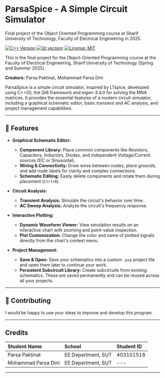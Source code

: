 # ParsaSpice - A Simple Circuit Simulator
Final project of the Object Oriented Programming course at Sharif University of Technology, Faculty of Electrical Engineering in 2025.

[![C++ Version](https://img.shields.io/badge/C++-20-blue.svg)](https://isocpp.org/)
[![Qt vecsion](https://img.shields.io/badge/Qt-6.9-blue.svg)](https://www.qt.io/)
[![License: MIT](https://img.shields.io/badge/License-MIT-yellow.svg)](https://opensource.org/licenses/MIT)

This is the final project for the Object-Oriented Programming course at the Faculty of Electrical Engineering, Sharif University of Technology (Spring and Summer 2025).

**Creators:** Parsa Paktinat, Mohammad Parsa Dini

ParsaSpice is a simple circuit simulator, inspired by LTspice, developed using C++20, the Qt6 framework and eigen-3.4.0 for solving the MNA matrices. It provides the essential features of a modern circuit simulator, including a graphical schematic editor, basic transient and AC analysis, and project management capabilities.

---

## 🌟 Features

* **Graphical Schematic Editor:**
    * **Component Library:** Place common components like Resistors, Capacitors, Inductors, Diodes, and independent Voltage/Current sources (DC or Sinusoidal).
    * **Wiring & Connectivity:** Draw wires between nodes, place grounds, and add node labels for clarity and complex connections.
    * **Schematic Editing:** Easily delete components and rotate them during placement (`Ctrl+R`).

* **Circuit Analysis:**
    * **Transient Analysis:** Simulate the circuit's behavior over time.
    * **AC Sweep Analysis:** Analyze the circuit's frequency response.

* **Interactive Plotting:**
    * **Dynamic Waveform Viewer:** View simulation results on an interactive chart with zooming and point-value inspection.
    * **Plot Customization:** Change the color and name of plotted signals directly from the chart's context menu.

* **Project Management:**
    * **Save & Open:** Save your schematics into a custom `.psp` project file and open them later to continue your work.
    * **Persistent Subcircuit Library:** Create subcircuits from existing schematics. These are saved permanently and can be reused across all your projects.

---

## 🤝 Contributing

I would be happy to use your ideas to improve and develop this program.

---

## Credits

|  Student Name  |        School      | Student ID |
| :------------- | :----------------- | :--------- |
| Parsa Paktinat | EE Department, SUT | 403101518  |
| Mohammad Parsa Dini | EE Department, SUT | --- |

---
